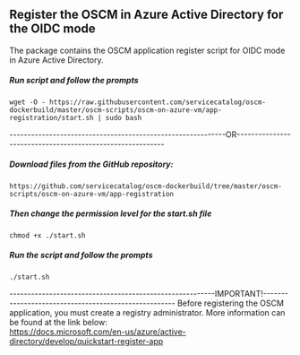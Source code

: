 ## Register the OSCM in Azure Active Directory for the OIDC mode

The package contains the OSCM application register script for OIDC mode in Azure Active Directory. 

##### Run script and follow the prompts 

```wget -O - https://raw.githubusercontent.com/servicecatalog/oscm-dockerbuild/master/oscm-scripts/oscm-on-azure-vm/app-registration/start.sh | sudo bash```  

------------------------------------------------------------OR----------------------------------------------------------

##### Download files from the GitHub repository:

```https://github.com/servicecatalog/oscm-dockerbuild/tree/master/oscm-scripts/oscm-on-azure-vm/app-registration```  

##### Then change the permission level for the start.sh file 

```chmod +x ./start.sh```

##### Run the script and follow the prompts 

```./start.sh```

---------------------------------------------------------IMPORTANT!-----------------------------------------------------
Before registering the OSCM application, you must create a registry administrator. More information can be found at the link below:  
https://docs.microsoft.com/en-us/azure/active-directory/develop/quickstart-register-app